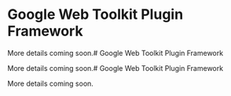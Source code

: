 # Google Web Toolkit Plugin Framework

More details coming soon.# Google Web Toolkit Plugin Framework

More details coming soon.# Google Web Toolkit Plugin Framework

More details coming soon.
